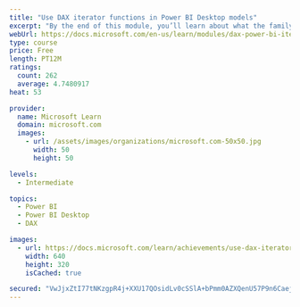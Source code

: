 ```yaml
---
title: "Use DAX iterator functions in Power BI Desktop models"
excerpt: "By the end of this module, you’ll learn about what the family of iterator functions can do and how to use them in your DAX calculations. Calculations will include custom summarizations, ranking, and concatenation."
webUrl: https://docs.microsoft.com/en-us/learn/modules/dax-power-bi-iterator-functions/
type: course
price: Free
length: PT12M
ratings:
  count: 262
  average: 4.7480917
heat: 53

provider:
  name: Microsoft Learn
  domain: microsoft.com
  images:
    - url: /assets/images/organizations/microsoft.com-50x50.jpg
      width: 50
      height: 50

levels:
  - Intermediate

topics:
  - Power BI
  - Power BI Desktop
  - DAX

images:
  - url: https://docs.microsoft.com/learn/achievements/use-dax-iterator-functions-power-bi-desktop-social.png
    width: 640
    height: 320
    isCached: true

secured: "VwJjxZtI77tNKzgpR4j+XXU17QOsidLv0cSSlA+bPmm0AZXQenU57P9n6Caejn5E9QCPSG+qbwb1cksox7NKpAX005ogpnh594rPvuTev3+uG4hGtwOF1LSG6RKYC+0GdiLzqK7KgiMH4pxrwOFLuOvK7z18H8HjcQ8WtqUfu2EovOqfEnZj/TPvBl7dJ/q5WySfr7DuvxUkWDXYSRtwY1OUcfi3pspbYjbtd+8lI68smHcLJmN0OsOe2x6hyCj8NTTHroDU0qL/1YfVD/9CaTcv1XGSnKtBFf92wmy9CpJc+vWsmECVz051zpprbZThRDdOd2AKtLTW99YjcjQnRUrAX20J67sHYYee+xQ8cYDKzMOy1MuX05Qej3ieVG6Giy+A1rjja7Y7oCryJJtWp9LJEYWFk/rcFWiNIJPQYII=;e9C9xtgvlEZqi1fTcLQU8A=="
---
```



